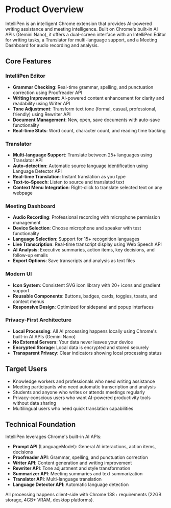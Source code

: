 # Product Overview

IntelliPen is an intelligent Chrome extension that provides AI-powered writing assistance and meeting intelligence. Built on Chrome's built-in AI APIs (Gemini Nano), it offers a dual-screen interface with an IntelliPen Editor for writing tasks, a Translator for multi-language support, and a Meeting Dashboard for audio recording and analysis.

## Core Features

### IntelliPen Editor
- **Grammar Checking**: Real-time grammar, spelling, and punctuation correction using Proofreader API
- **Writing Improvement**: AI-powered content enhancement for clarity and readability using Writer API
- **Tone Adjustment**: Transform text tone (formal, casual, professional, friendly) using Rewriter API
- **Document Management**: New, open, save documents with auto-save functionality
- **Real-time Stats**: Word count, character count, and reading time tracking

### Translator
- **Multi-language Support**: Translate between 25+ languages using Translator API
- **Auto-detection**: Automatic source language identification using Language Detector API
- **Real-time Translation**: Instant translation as you type
- **Text-to-Speech**: Listen to source and translated text
- **Context Menu Integration**: Right-click to translate selected text on any webpage

### Meeting Dashboard
- **Audio Recording**: Professional recording with microphone permission management
- **Device Selection**: Choose microphone and speaker with test functionality
- **Language Selection**: Support for 15+ recognition languages
- **Live Transcription**: Real-time transcript display using Web Speech API
- **AI Analysis**: Executive summaries, action items, key decisions, and follow-up emails
- **Export Options**: Save transcripts and analysis as text files

### Modern UI
- **Icon System**: Consistent SVG icon library with 20+ icons and gradient support
- **Reusable Components**: Buttons, badges, cards, toggles, toasts, and context menus
- **Responsive Design**: Optimized for sidepanel and popup interfaces

### Privacy-First Architecture
- **Local Processing**: All AI processing happens locally using Chrome's built-in AI APIs (Gemini Nano)
- **No External Servers**: Your data never leaves your device
- **Encrypted Storage**: Local data is encrypted and stored securely
- **Transparent Privacy**: Clear indicators showing local processing status

## Target Users

- Knowledge workers and professionals who need writing assistance
- Meeting participants who need automatic transcription and analysis
- Students and anyone who writes or attends meetings regularly
- Privacy-conscious users who want AI-powered productivity tools without data sharing
- Multilingual users who need quick translation capabilities

## Technical Foundation

IntelliPen leverages Chrome's built-in AI APIs:
- **Prompt API** (LanguageModel): General AI interactions, action items, decisions
- **Proofreader API**: Grammar, spelling, and punctuation correction
- **Writer API**: Content generation and writing improvement
- **Rewriter API**: Tone adjustment and style transformation
- **Summarizer API**: Meeting summaries and text summarization
- **Translator API**: Multi-language translation
- **Language Detector API**: Automatic language detection

All processing happens client-side with Chrome 138+ requirements (22GB storage, 4GB+ VRAM, desktop platforms).
